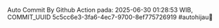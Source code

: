 Auto Commit By Github Action pada: 2025-06-30 01:28:53 WIB, COMMIT_UUID 5c5cc6e3-3fa6-4ec7-9700-8ef775726919 #autohijau🗿
